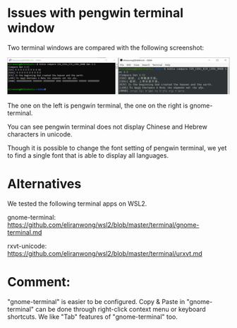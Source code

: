 # Issues with pengwin terminal window 

Two terminal windows are compared with the following screenshot:

<img src="screenshot_compare_terminals.png">

The one on the left is pengwin terminal, the one on the right is gnome-terminal.

You can see pengwin terminal does not display Chinese and Hebrew characters in unicode.

Though it is possible to change the font setting of pengwin terminal, we yet to find a single font that is able to display all languages.

# Alternatives

We tested the following terminal apps on WSL2.

gnome-terminal: https://github.com/eliranwong/wsl2/blob/master/terminal/gnome-terminal.md

rxvt-unicode: https://github.com/eliranwong/wsl2/blob/master/terminal/urxvt.md

# Comment:

"gnome-terminal" is easier to be configured.  Copy & Paste in "gnome-terminal" can be done through right-click context menu or keyboard shortcuts.  We like "Tab" features of "gnome-terminal" too.
